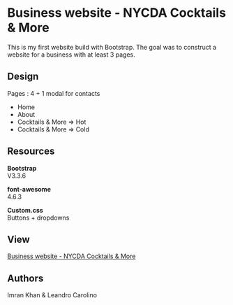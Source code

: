<h1>Business website - NYCDA Cocktails & More</h1>

This is my first website build with Bootstrap. The goal was to construct a website for a business with at least 3 pages.

<h2>Design</h2>

Pages	: 4 + 1 modal for contacts

<ul>
	<li>Home</li>
	<li>About</li>
	<li>Cocktails & More => Hot</li>
	<li>Cocktails & More => Cold</li>
</ul>

<h2>Resources</h2>

<strong>Bootstrap</strong><br>
V3.3.6
<p></p>
<strong>font-awesome</strong><br>
4.6.3
	
<strong>Custom.css</strong><br>
Buttons + dropdowns

<h2>View</h2>

<a href="http://business-website-bootstrap.bitballoon.com/">Business website - NYCDA Cocktails & More</a>

<h2>Authors</h2>
Imran Khan & Leandro Carolino








